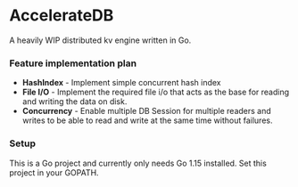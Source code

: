 # AccelerateDB

A heavily WIP distributed kv engine written in Go. 


### Feature implementation plan

- **HashIndex** - Implement simple concurrent hash index 
- **File I/O** - Implement the required file i/o that acts as the base for reading and writing the data on disk. 
- **Concurrency** - Enable multiple DB Session for multiple readers and writes to be able to read and write at the same time without failures.


### Setup

This is a Go project and currently only needs Go 1.15 installed. 
Set this project in your GOPATH. 